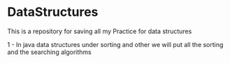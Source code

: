 # DataStructures
This is a repository for saving all my Practice for data structures

1 - In java data structures under sorting and other we will put all the sorting and the searching algorithms

